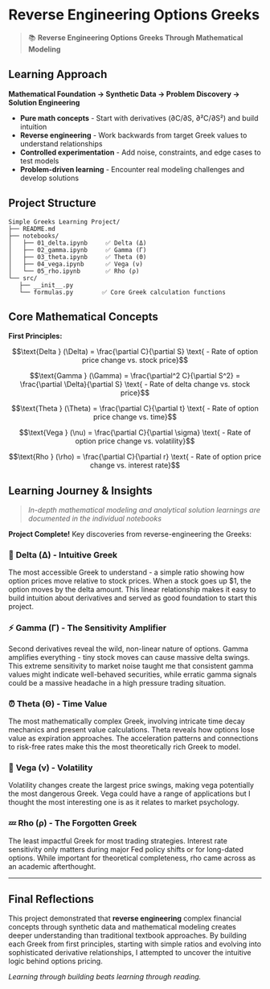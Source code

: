 # Reverse Engineering Options Greeks

> 📚 **Reverse Engineering Options Greeks Through Mathematical Modeling**

## Learning Approach

**Mathematical Foundation → Synthetic Data → Problem Discovery → Solution Engineering**

- **Pure math concepts** - Start with derivatives (∂C/∂S, ∂²C/∂S²) and build intuition
- **Reverse engineering** - Work backwards from target Greek values to understand relationships  
- **Controlled experimentation** - Add noise, constraints, and edge cases to test models
- **Problem-driven learning** - Encounter real modeling challenges and develop solutions

## Project Structure

```
Simple Greeks Learning Project/
├── README.md
├── notebooks/
│   ├── 01_delta.ipynb     ✅ Delta (Δ)
│   ├── 02_gamma.ipynb     ✅ Gamma (Γ)
│   ├── 03_theta.ipynb     ✅ Theta (Θ)
│   ├── 04_vega.ipynb      ✅ Vega (ν)
│   └── 05_rho.ipynb       ✅ Rho (ρ)
└── src/
   ├── __init__.py
   └── formulas.py        ✅ Core Greek calculation functions
```

## Core Mathematical Concepts

**First Principles:**

$$\text{Delta } (\Delta) = \frac{\partial C}{\partial S} \text{ - Rate of option price change vs. stock price}$$

$$\text{Gamma } (\Gamma) = \frac{\partial^2 C}{\partial S^2} = \frac{\partial \Delta}{\partial S} \text{ - Rate of delta change vs. stock price}$$

$$\text{Theta } (\Theta) = \frac{\partial C}{\partial t} \text{ - Rate of option price change vs. time}$$

$$\text{Vega } (\nu) = \frac{\partial C}{\partial \sigma} \text{ - Rate of option price change vs. volatility}$$

$$\text{Rho } (\rho) = \frac{\partial C}{\partial r} \text{ - Rate of option price change vs. interest rate}$$

## Learning Journey & Insights

> *In-depth mathematical modeling and analytical solution learnings are documented in the individual notebooks*

**Project Complete!** Key discoveries from reverse-engineering the Greeks:

### 🎯 **Delta (Δ) - Intuitive Greek**
The most accessible Greek to understand - a simple ratio showing how option prices move relative to stock prices. When a stock goes up $1, the option moves by the delta amount. This linear relationship makes it easy to build intuition about derivatives and served as good foundation to start this project.

### ⚡ **Gamma (Γ) - The Sensitivity Amplifier** 
Second derivatives reveal the wild, non-linear nature of options. Gamma amplifies everything - tiny stock moves can cause massive delta swings. This extreme sensitivity to market noise taught me that consistent gamma values might indicate well-behaved securities, while erratic gamma signals could be a massive headache in a high pressure trading situation.

### ⏰ **Theta (Θ) - Time Value**
The most mathematically complex Greek, involving intricate time decay mechanics and present value calculations. Theta reveals how options lose value as expiration approaches. The acceleration patterns and connections to risk-free rates make this the most theoretically rich Greek to model.

### 🌊 **Vega (ν) - Volatility**
Volatility changes create the largest price swings, making vega potentially the most dangerous Greek. Vega could have a range of applications but I thought the most interesting one is as it relates to market psychology.

### 💤 **Rho (ρ) - The Forgotten Greek**
The least impactful Greek for most trading strategies. Interest rate sensitivity only matters during major Fed policy shifts or for long-dated options. While important for theoretical completeness, rho came across as an academic afterthought.

---

## Final Reflections

This project demonstrated that **reverse engineering** complex financial concepts through synthetic data and mathematical modeling creates deeper understanding than traditional textbook approaches. By building each Greek from first principles, starting with simple ratios and evolving into sophisticated derivative relationships, I attempted to uncover the intuitive logic behind options pricing.

*Learning through building beats learning through reading.*
